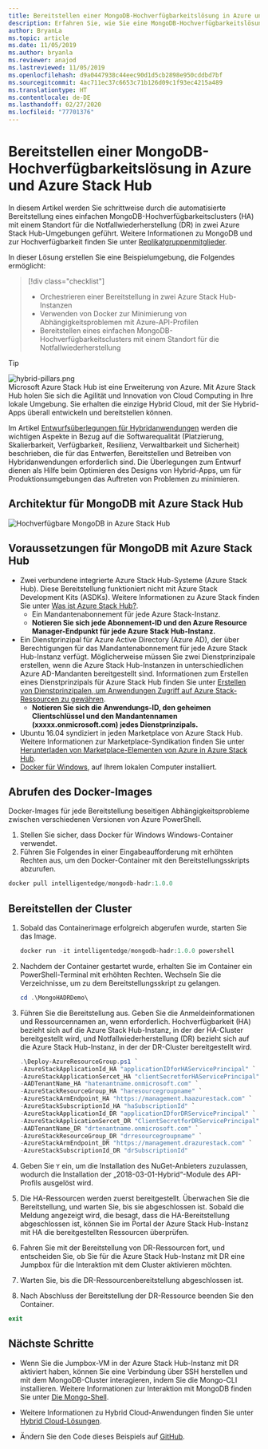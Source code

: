 ```yaml
---
title: Bereitstellen einer MongoDB-Hochverfügbarkeitslösung in Azure und Azure Stack Hub
description: Erfahren Sie, wie Sie eine MongoDB-Hochverfügbarkeitslösung in Azure und Azure Stack Hub bereitstellen.
author: BryanLa
ms.topic: article
ms.date: 11/05/2019
ms.author: bryanla
ms.reviewer: anajod
ms.lastreviewed: 11/05/2019
ms.openlocfilehash: d9a0447938c44eec90d1d5cb2898e950cddbd7bf
ms.sourcegitcommit: 4ac711ec37c6653c71b126d09c1f93ec4215a489
ms.translationtype: HT
ms.contentlocale: de-DE
ms.lasthandoff: 02/27/2020
ms.locfileid: "77701376"
---
```

# <a name="deploy-a-highly-available-mongodb-solution-to-azure-and-azure-stack-hub"></a>Bereitstellen einer MongoDB-Hochverfügbarkeitslösung in Azure und Azure Stack Hub

In diesem Artikel werden Sie schrittweise durch die automatisierte Bereitstellung eines einfachen MongoDB-Hochverfügbarkeitsclusters (HA) mit einem Standort für die Notfallwiederherstellung (DR) in zwei Azure Stack Hub-Umgebungen geführt. Weitere Informationen zu MongoDB und zur Hochverfügbarkeit finden Sie unter [Replikatgruppenmitglieder](https://docs.mongodb.com/manual/core/replica-set-members/).

In dieser Lösung erstellen Sie eine Beispielumgebung, die Folgendes ermöglicht:

> [!div class="checklist"]
> - Orchestrieren einer Bereitstellung in zwei Azure Stack Hub-Instanzen
> - Verwenden von Docker zur Minimierung von Abhängigkeitsproblemen mit Azure-API-Profilen
> - Bereitstellen eines einfachen MongoDB-Hochverfügbarkeitsclusters mit einem Standort für die Notfallwiederherstellung


> [!Tip]  
> ![hybrid-pillars.png](./media/solution-deployment-guide-cross-cloud-scaling/hybrid-pillars.png)  
> Microsoft Azure Stack Hub ist eine Erweiterung von Azure. Mit Azure Stack Hub holen Sie sich die Agilität und Innovation von Cloud Computing in Ihre lokale Umgebung. Sie erhalten die einzige Hybrid Cloud, mit der Sie Hybrid-Apps überall entwickeln und bereitstellen können.  
> 
> Im Artikel [Entwurfsüberlegungen für Hybridanwendungen](overview-app-design-considerations.md) werden die wichtigen Aspekte in Bezug auf die Softwarequalität (Platzierung, Skalierbarkeit, Verfügbarkeit, Resilienz, Verwaltbarkeit und Sicherheit) beschrieben, die für das Entwerfen, Bereitstellen und Betreiben von Hybridanwendungen erforderlich sind. Die Überlegungen zum Entwurf dienen als Hilfe beim Optimieren des Designs von Hybrid-Apps, um für Produktionsumgebungen das Auftreten von Problemen zu minimieren.



## <a name="architecture-for-mongodb-with-azure-stack-hub"></a>Architektur für MongoDB mit Azure Stack Hub

![Hochverfügbare MongoDB in Azure Stack Hub](media/solution-deployment-guide-mongodb-ha/image1.png)

## <a name="prerequisites-for-mongodb-with-azure-stack-hub"></a>Voraussetzungen für MongoDB mit Azure Stack Hub

  - Zwei verbundene integrierte Azure Stack Hub-Systeme (Azure Stack Hub). Diese Bereitstellung funktioniert nicht mit Azure Stack Development Kits (ASDKs). Weitere Informationen zu Azure Stack finden Sie unter [Was ist Azure Stack Hub?](https://azure.microsoft.com/overview/azure-stack/).
      - Ein Mandantenabonnement für jede Azure Stack-Instanz.    
      - **Notieren Sie sich jede Abonnement-ID und den Azure Resource Manager-Endpunkt für jede Azure Stack Hub-Instanz.**
  - Ein Dienstprinzipal für Azure Active Directory (Azure AD), der über Berechtigungen für das Mandantenabonnement für jede Azure Stack Hub-Instanz verfügt. Möglicherweise müssen Sie zwei Dienstprinzipale erstellen, wenn die Azure Stack Hub-Instanzen in unterschiedlichen Azure AD-Mandanten bereitgestellt sind. Informationen zum Erstellen eines Dienstprinzipals für Azure Stack Hub finden Sie unter [Erstellen von Dienstprinzipalen, um Anwendungen Zugriff auf Azure Stack-Ressourcen zu gewähren](https://docs.microsoft.com/azure-stack/user/azure-stack-create-service-principals).    
      - **Notieren Sie sich die Anwendungs-ID, den geheimen Clientschlüssel und den Mandantennamen (xxxxx.onmicrosoft.com) jedes Dienstprinzipals.**
  - Ubuntu 16.04 syndiziert in jeden Marketplace von Azure Stack Hub. Weitere Informationen zur Marketplace-Syndikation finden Sie unter [Herunterladen von Marketplace-Elementen von Azure in Azure Stack Hub](https://docs.microsoft.com/azure-stack/operator/azure-stack-download-azure-marketplace-item).
  - [Docker für Windows](https://docs.docker.com/docker-for-windows/), auf Ihrem lokalen Computer installiert.

## <a name="get-the-docker-image"></a>Abrufen des Docker-Images

Docker-Images für jede Bereitstellung beseitigen Abhängigkeitsprobleme zwischen verschiedenen Versionen von Azure PowerShell.
1.  Stellen Sie sicher, dass Docker für Windows Windows-Container verwendet.
2.  Führen Sie Folgendes in einer Eingabeaufforderung mit erhöhten Rechten aus, um den Docker-Container mit den Bereitstellungsskripts abzurufen.
```powershell  
docker pull intelligentedge/mongodb-hadr:1.0.0
```

## <a name="deploy-the-clusters"></a>Bereitstellen der Cluster

1.  Sobald das Containerimage erfolgreich abgerufen wurde, starten Sie das Image.

    ```powershell  
    docker run -it intelligentedge/mongodb-hadr:1.0.0 powershell
    ```

2.  Nachdem der Container gestartet wurde, erhalten Sie im Container ein PowerShell-Terminal mit erhöhten Rechten. Wechseln Sie die Verzeichnisse, um zu dem Bereitstellungsskript zu gelangen.

    ```powershell  
    cd .\MongoHADRDemo\
    ```

3.  Führen Sie die Bereitstellung aus. Geben Sie die Anmeldeinformationen und Ressourcennamen an, wenn erforderlich. Hochverfügbarkeit (HA) bezieht sich auf die Azure Stack Hub-Instanz, in der der HA-Cluster bereitgestellt wird, und Notfallwiederherstellung (DR) bezieht sich auf die Azure Stack Hub-Instanz, in der der DR-Cluster bereitgestellt wird.

    ```powershell
    .\Deploy-AzureResourceGroup.ps1 `
    -AzureStackApplicationId_HA "applicationIDforHAServicePrincipal" `
    -AzureStackApplicationSercet_HA "clientSecretforHAServicePrincipal" `
    -AADTenantName_HA "hatenantname.onmicrosoft.com" `
    -AzureStackResourceGroup_HA "haresourcegroupname" `
    -AzureStackArmEndpoint_HA "https://management.haazurestack.com" `
    -AzureStackSubscriptionId_HA "haSubscriptionId" `
    -AzureStackApplicationId_DR "applicationIDforDRServicePrincipal" `
    -AzureStackApplicationSercet_DR "ClientSecretforDRServicePrincipal" `
    -AADTenantName_DR "drtenantname.onmicrosoft.com" `
    -AzureStackResourceGroup_DR "drresourcegroupname" `
    -AzureStackArmEndpoint_DR "https://management.drazurestack.com" `
    -AzureStackSubscriptionId_DR "drSubscriptionId"
    ```

4.  Geben Sie `Y` ein, um die Installation des NuGet-Anbieters zuzulassen, wodurch die Installation der „2018-03-01-Hybrid“-Module des API-Profils ausgelöst wird.

5.  Die HA-Ressourcen werden zuerst bereitgestellt. Überwachen Sie die Bereitstellung, und warten Sie, bis sie abgeschlossen ist. Sobald die Meldung angezeigt wird, die besagt, dass die HA-Bereitstellung abgeschlossen ist, können Sie im Portal der Azure Stack Hub-Instanz mit HA die bereitgestellten Ressourcen überprüfen. 

6.  Fahren Sie mit der Bereitstellung von DR-Ressourcen fort, und entscheiden Sie, ob Sie für die Azure Stack Hub-Instanz mit DR eine Jumpbox für die Interaktion mit dem Cluster aktivieren möchten.

7.  Warten Sie, bis die DR-Ressourcenbereitstellung abgeschlossen ist.

8.  Nach Abschluss der Bereitstellung der DR-Ressource beenden Sie den Container.

  ```powershell
  exit
  ```

## <a name="next-steps"></a>Nächste Schritte

  - Wenn Sie die Jumpbox-VM in der Azure Stack Hub-Instanz mit DR aktiviert haben, können Sie eine Verbindung über SSH herstellen und mit dem MongoDB-Cluster interagieren, indem Sie die Mongo-CLI installieren. Weitere Informationen zur Interaktion mit MongoDB finden Sie unter [Die Mongo-Shell](https://docs.mongodb.com/manual/mongo/).

  - Weitere Informationen zu Hybrid Cloud-Anwendungen finden Sie unter [Hybrid Cloud-Lösungen](https://aka.ms/azsdevtutorials).

  - Ändern Sie den Code dieses Beispiels auf [GitHub](https://github.com/Azure-Samples/azure-intelligent-edge-patterns).
